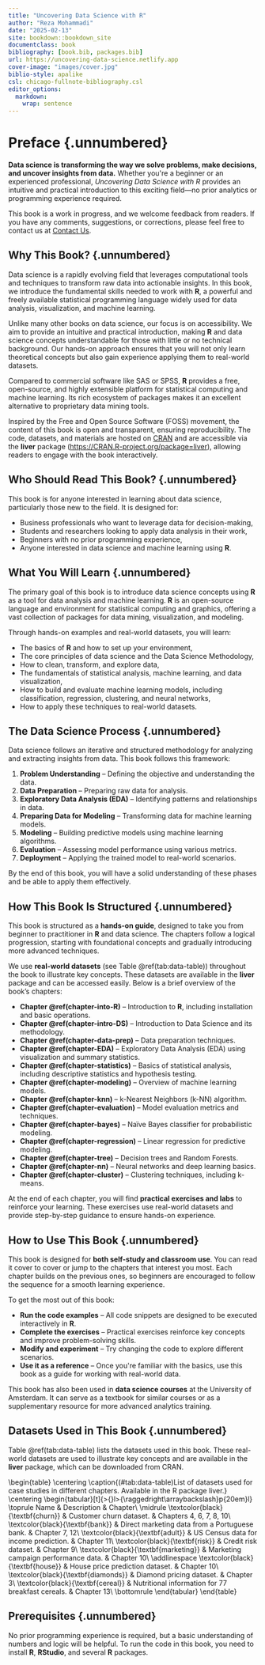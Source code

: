 ```yaml
---
title: "Uncovering Data Science with R"
author: "Reza Mohammadi"
date: "2025-02-13"
site: bookdown::bookdown_site
documentclass: book
bibliography: [book.bib, packages.bib]
url: https://uncovering-data-science.netlify.app
cover-image: "images/cover.jpg"
biblio-style: apalike
csl: chicago-fullnote-bibliography.csl
editor_options: 
  markdown: 
    wrap: sentence
---
```




# Preface {.unnumbered}  

**Data science is transforming the way we solve problems, make decisions, and uncover insights from data.** Whether you're a beginner or an experienced professional, *Uncovering Data Science with R* provides an intuitive and practical introduction to this exciting field—no prior analytics or programming experience required.  

This book is a work in progress, and we welcome feedback from readers. If you have any comments, suggestions, or corrections, please feel free to contact us at [Contact Us](mailto:a.mohammadi@uva.nl).  

## Why This Book? {.unnumbered}  

Data science is a rapidly evolving field that leverages computational tools and techniques to transform raw data into actionable insights. In this book, we introduce the fundamental skills needed to work with **R**, a powerful and freely available statistical programming language widely used for data analysis, visualization, and machine learning.  

Unlike many other books on data science, our focus is on accessibility. We aim to provide an intuitive and practical introduction, making **R** and data science concepts understandable for those with little or no technical background. Our hands-on approach ensures that you will not only learn theoretical concepts but also gain experience applying them to real-world datasets.  

Compared to commercial software like SAS or SPSS, **R** provides a free, open-source, and highly extensible platform for statistical computing and machine learning. Its rich ecosystem of packages makes it an excellent alternative to proprietary data mining tools.  

Inspired by the Free and Open Source Software (FOSS) movement, the content of this book is open and transparent, ensuring reproducibility. The code, datasets, and materials are hosted on [CRAN](https://cran.r-project.org/web/packages/liver/index.html) and are accessible via the **liver** package (<https://CRAN.R-project.org/package=liver>), allowing readers to engage with the book interactively.  

## Who Should Read This Book? {.unnumbered}  

This book is for anyone interested in learning about data science, particularly those new to the field. It is designed for:  

- Business professionals who want to leverage data for decision-making,  
- Students and researchers looking to apply data analysis in their work,  
- Beginners with no prior programming experience,  
- Anyone interested in data science and machine learning using **R**.  

## What You Will Learn {.unnumbered}  

The primary goal of this book is to introduce data science concepts using **R** as a tool for data analysis and machine learning. **R** is an open-source language and environment for statistical computing and graphics, offering a vast collection of packages for data mining, visualization, and modeling.  

Through hands-on examples and real-world datasets, you will learn:  

- The basics of **R** and how to set up your environment,  
- The core principles of data science and the Data Science Methodology,  
- How to clean, transform, and explore data,  
- The fundamentals of statistical analysis, machine learning, and data visualization,  
- How to build and evaluate machine learning models, including classification, regression, clustering, and neural networks,  
- How to apply these techniques to real-world datasets.  

## The Data Science Process {.unnumbered}  

Data science follows an iterative and structured methodology for analyzing and extracting insights from data. This book follows this framework:  

1. **Problem Understanding** – Defining the objective and understanding the data.  
2. **Data Preparation** – Preparing raw data for analysis.  
3. **Exploratory Data Analysis (EDA)** – Identifying patterns and relationships in data.  
4. **Preparing Data for Modeling** – Transforming data for machine learning models.  
5. **Modeling** – Building predictive models using machine learning algorithms.  
6. **Evaluation** – Assessing model performance using various metrics.  
7. **Deployment** – Applying the trained model to real-world scenarios.  

By the end of this book, you will have a solid understanding of these phases and be able to apply them effectively.  

## How This Book Is Structured {.unnumbered}  

This book is structured as a **hands-on guide**, designed to take you from beginner to practitioner in **R** and data science. The chapters follow a logical progression, starting with foundational concepts and gradually introducing more advanced techniques.  

We use **real-world datasets** (see Table \@ref(tab:data-table)) throughout the book to illustrate key concepts. These datasets are available in the **liver** package and can be accessed easily. Below is a brief overview of the book’s chapters:  

- **Chapter \@ref(chapter-into-R)** – Introduction to **R**, including installation and basic operations.  
- **Chapter \@ref(chapter-intro-DS)** – Introduction to Data Science and its methodology.  
- **Chapter \@ref(chapter-data-prep)** – Data preparation techniques.  
- **Chapter \@ref(chapter-EDA)** – Exploratory Data Analysis (EDA) using visualization and summary statistics.  
- **Chapter \@ref(chapter-statistics)** – Basics of statistical analysis, including descriptive statistics and hypothesis testing.  
- **Chapter \@ref(chapter-modeling)** – Overview of machine learning models.  
- **Chapter \@ref(chapter-knn)** – k-Nearest Neighbors (k-NN) algorithm.  
- **Chapter \@ref(chapter-evaluation)** – Model evaluation metrics and techniques.  
- **Chapter \@ref(chapter-bayes)** – Naïve Bayes classifier for probabilistic modeling.  
- **Chapter \@ref(chapter-regression)** – Linear regression for predictive modeling.  
- **Chapter \@ref(chapter-tree)** – Decision trees and Random Forests.  
- **Chapter \@ref(chapter-nn)** – Neural networks and deep learning basics.  
- **Chapter \@ref(chapter-cluster)** – Clustering techniques, including k-means.  

At the end of each chapter, you will find **practical exercises and labs** to reinforce your learning. These exercises use real-world datasets and provide step-by-step guidance to ensure hands-on experience.  

## How to Use This Book {.unnumbered}  

This book is designed for **both self-study and classroom use**. You can read it cover to cover or jump to the chapters that interest you most. Each chapter builds on the previous ones, so beginners are encouraged to follow the sequence for a smooth learning experience.  

To get the most out of this book:  

- **Run the code examples** – All code snippets are designed to be executed interactively in **R**.  
- **Complete the exercises** – Practical exercises reinforce key concepts and improve problem-solving skills.  
- **Modify and experiment** – Try changing the code to explore different scenarios.  
- **Use it as a reference** – Once you're familiar with the basics, use this book as a guide for working with real-world data.  

This book has also been used in **data science courses** at the University of Amsterdam. It can serve as a textbook for similar courses or as a supplementary resource for more advanced analytics training.  

## Datasets Used in This Book {.unnumbered}  

Table \@ref(tab:data-table) lists the datasets used in this book. These real-world datasets are used to illustrate key concepts and are available in the **liver** package, which can be downloaded from CRAN.  

\begin{table}
\centering
\caption{(\#tab:data-table)List of datasets used for case studies in different chapters. Available in the R package liver.}
\centering
\begin{tabular}[t]{>{}l>{\raggedright\arraybackslash}p{20em}l}
\toprule
Name & Description & Chapter\\
\midrule
\textcolor{black}{\textbf{churn}} & Customer churn dataset. & Chapters 4, 6, 7, 8, 10\\
\textcolor{black}{\textbf{bank}} & Direct marketing data from a Portuguese bank. & Chapter 7, 12\\
\textcolor{black}{\textbf{adult}} & US Census data for income prediction. & Chapter 11\\
\textcolor{black}{\textbf{risk}} & Credit risk dataset. & Chapter 9\\
\textcolor{black}{\textbf{marketing}} & Marketing campaign performance data. & Chapter 10\\
\addlinespace
\textcolor{black}{\textbf{house}} & House price prediction dataset. & Chapter 10\\
\textcolor{black}{\textbf{diamonds}} & Diamond pricing dataset. & Chapter 3\\
\textcolor{black}{\textbf{cereal}} & Nutritional information for 77 breakfast cereals. & Chapter 13\\
\bottomrule
\end{tabular}
\end{table}



## Prerequisites {.unnumbered}  

No prior programming experience is required, but a basic understanding of numbers and logic will be helpful. To run the code in this book, you need to install **R**, **RStudio**, and several **R** packages.  






